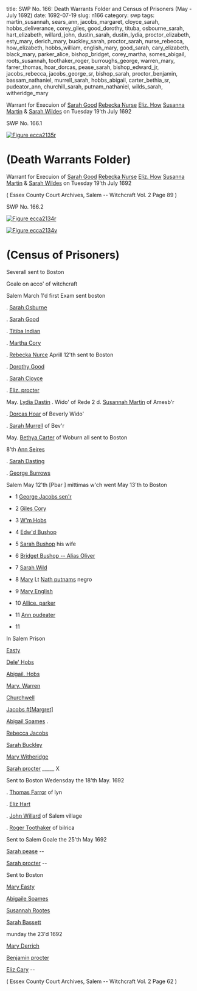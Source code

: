 title: SWP No. 166: Death Warrants Folder and Census of Prisoners (May - July 1692)
date: 1692-07-19
slug: n166
category: swp
tags: martin_susannah, sears_ann, jacobs_margaret, cloyce_sarah, hobbs_deliverance, corey_giles, good_dorothy, tituba, osbourne_sarah, hart_elizabeth, willard_john, dustin_sarah, dustin_lydia, proctor_elizabeth, esty_mary, derich_mary, buckley_sarah, proctor_sarah, nurse_rebecca, how_elizabeth, hobbs_william, english_mary, good_sarah, cary_elizabeth, black_mary, parker_alice, bishop_bridget, corey_martha, somes_abigail, roots_susannah, toothaker_roger, burroughs_george, warren_mary, farrer_thomas, hoar_dorcas, pease_sarah, bishop_edward_jr, jacobs_rebecca, jacobs_george_sr, bishop_sarah, proctor_benjamin, bassam_nathaniel, murrell_sarah, hobbs_abigail, carter_bethia_sr, pudeator_ann, churchill_sarah, putnam_nathaniel, wilds_sarah, witheridge_mary




Warrant for Execuion of [Sarah Good](/tag/good_sarah.html)
                        [Rebecka Nurse](/tag/nurse_rebecca.html)
                        [Eliz. How](/tag/how_elizabeth.html)
                        [Susanna Martin](/tag/martin_susannah.html) & [Sarah Wildes](/tag/wilds_sarah.html) on Tuesday 19'th July 1692
                    

<div markdown class="doc" id="n166.1">

<div class="doc_id">SWP No. 166.1</div>


<span markdown class="figure">[![Figure ecca2135r](archives/ecca/thumb/ecca2135r.jpg)](archives/ecca/large/ecca2135r.jpg)</span>

# (Death Warrants Folder) 

Warrant for Execuion of [Sarah Good](/tag/good_sarah.html) [Rebecka Nurse](/tag/nurse_rebecca.html) [Eliz. How](/tag/how_elizabeth.html) [Susanna Martin](/tag/martin_susannah.html) & [Sarah Wildes](/tag/wilds_sarah.html) on Tuesday 19'th July 1692

( Essex County Court Archives, Salem -- Witchcraft Vol. 2 Page 89 )


</div>



<div markdown class="doc" id="n166.2">

<div class="doc_id">SWP No. 166.2</div>


<span markdown class="figure">[![Figure ecca2134r](archives/ecca/thumb/ecca2134r.jpg)](archives/ecca/large/ecca2134r.jpg)</span>

<span markdown class="figure">[![Figure ecca2134v](archives/ecca/thumb/ecca2134v.jpg)](archives/ecca/large/ecca2134v.jpg)</span>

# (Census of Prisoners) 

Severall sent to Boston 

Goale on acco' of witchcraft 

Salem March 1'd first Exam sent boston

. [Sarah Osburne](/tag/osbourne_sarah.html)

. [Sarah Good](/tag/good_sarah.html)

. [Titiba Indian](/tag/tituba.html)

. [Martha Cory](/tag/corey_martha.html)

. [Rebecka Nurce](/tag/nurse_rebecca.html) Aprill 12'th sent to Boston 

. [Dorothy Good](/tag/good_dorothy.html)

. [Sarah Cloyce](/tag/cloyce_sarah.html)

. [Eliz. procter](/tag/proctor_elizabeth.html)

May. [Lydia Dastin](/tag/dustin_lydia.html) . Wido' of Rede 2 d. [Susannah Martin](/tag/martin_susannah.html) of Amesb'r

. [Dorcas Hoar](/tag/hoar_dorcas.html) of Beverly Wido'

. [Sarah Murrell](/tag/murrell_sarah.html) of Bev'r

May. [Bethya Carter](/tag/carter_bethia_sr.html) of Woburn all sent to Boston

8'th [Ann Seires](/tag/sears_ann.html)

. [Sarah Dasting](/tag/dustin_sarah.html)

. [George Burrows](/tag/burroughs_george.html)

Salem May 12'th [Pbar ] mittimas w'ch went May 13'th to Boston

* 1 [George Jacobs sen'r](/tag/jacobs_george_sr.html)

* 2 [Giles Cory](/tag/corey_giles.html)

* 3 [W'm Hobs](/tag/hobbs_william.html)

* 4 [Edw'd Bushop](/tag/bishop_edward_jr.html)

* 5 [Sarah Bushop](/tag/bishop_sarah.html) his wife

* 6 [Bridget Bushop -- Alias Oliver](/tag/bishop_bridget.html)

* 7 [Sarah Wild](/tag/wilds_sarah.html)

* 8 [Mary](/tag/black_mary.html) Lt [Nath putnams](/tag/putnam_nathaniel.html) negro

* 9 [Mary English](/tag/english_mary.html)

* 10 [Allice. parker](/tag/parker_alice.html)

* 11 [Ann pudeater](/tag/pudeator_ann.html)

* 11 

In Salem Prison 

[Easty](/tag/esty_mary.html)

[Dele' Hobs](/tag/hobbs_deliverance.html)

[Abigail. Hobs](/tag/hobbs_abigail.html)

[Mary. Warren](/tag/warren_mary.html)

[Churchwell](/tag/churchill_sarah.html)

[Jacobs #[Margret]](/tag/jacobs_margaret.html)

[Abigail Soames](/tag/somes_abigail.html) .

[Rebecca Jacobs](/tag/jacobs_rebecca.html)

[Sarah Buckley](/tag/buckley_sarah.html)

[Mary Witheridge](/tag/witheridge_mary.html)

[Sarah procter](/tag/proctor_sarah.html) _____ X

Sent to Boston Wedensday the 18'th May. 1692

. [Thomas Farror](/tag/farrer_thomas.html) of lyn

. [Eliz Hart](/tag/hart_elizabeth.html)

. [John Willard](/tag/willard_john.html) of Salem village

. [Roger Toothaker](/tag/toothaker_roger.html) of bilrica

Sent to Salem Goale the 25'th May 1692 

[Sarah pease](/tag/pease_sarah.html) --

[Sarah procter](/tag/proctor_sarah.html) --

Sent to Boston 

[Mary Easty](/tag/esty_mary.html)

[Abigaile Soames](/tag/somes_abigail.html)

[Susannah Rootes](/tag/roots_susannah.html)

[Sarah Bassett](/tag/bassam_nathaniel.html)

munday the 23'd 1692 

[Mary Derrich](/tag/derich_mary.html)

[Benjamin procter](/tag/proctor_benjamin.html)

[Eliz Cary](/tag/cary_elizabeth.html) --

( Essex County Court Archives, Salem -- Witchcraft Vol. 2 Page 62 )


</div>

